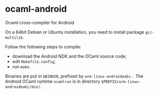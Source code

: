ocaml-android
=============

Ocaml cross-compiler for Android

On a 64bit Debian or Ubuntu installation, you need to install
package `gcc-multilib`.

Follow the following steps to compile:
- download the Android NDK and the OCaml source code;
- edit `Makefile.config`;
- run `make`.

Binaries are put in `$BINDIR`, prefixed by `arm-linux-androideabi-`.
The Android OCaml runtime `ocamlrun` is in directory
`$PREFIX/arm-linux-androideabi/bin/`.

